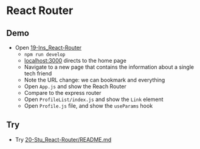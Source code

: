 # React Router

## Demo

- Open [19-Ins_React-Router](../../01-Activities/19-Ins_React-Router)
  - `npm run develop`
  - [localhost:3000](http://localhost:3000/) directs to the home page
  - Navigate to a new page that contains the information about a single tech friend
  - Note the URL change: we can bookmark and everything
  - Open `App.js` and show the Reach Router
  - Compare to the express router
  - Open `ProfileList/index.js` and show the `Link` element
  - Open `Profile.js` file, and show the `useParams` hook

## Try

- Try [20-Stu_React-Router/README.md](../../01-Activities/20-Stu_React-Router/README.md)
